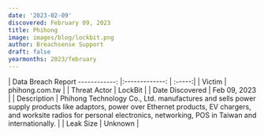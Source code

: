 ```yaml
---
date: '2023-02-09'
discovered: February 09, 2023
title: Phihong
image: images/blog/lockbit.png
author: Breachsense Support
draft: false
yearmonths: 2023/february
---
```



| Data Breach Report
------------:     |:-------------:    | :-----:|
| Victim      | phihong.com.tw      | 
| Threat Actor      | LockBit      | 
| Date Discovered      | Feb 09, 2023      | 
| Description      | Phihong Technology Co., Ltd. manufactures and sells power supply products like adaptors, power over Ethernet products, EV chargers, and worksite radios for personal electronics, networking, POS in Taiwan and internationally.      | 
| Leak Size      | Unknown      | 

